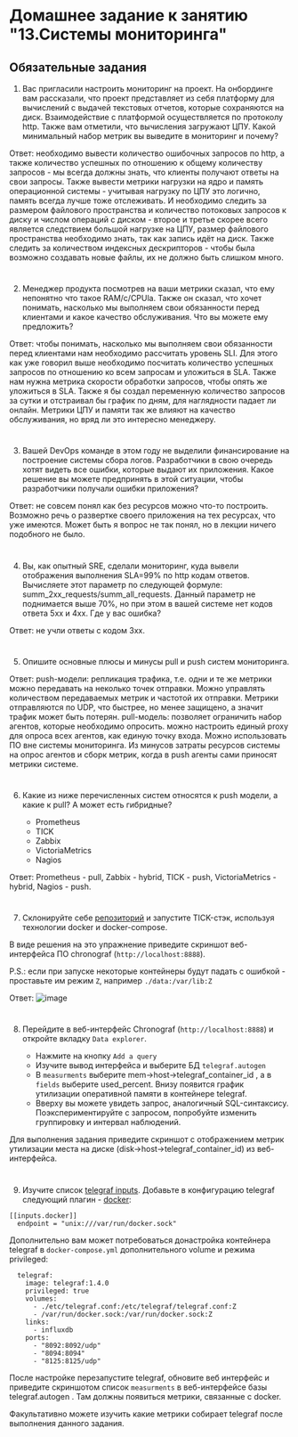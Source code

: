# Домашнее задание к занятию "13.Системы мониторинга"

## Обязательные задания

1. Вас пригласили настроить мониторинг на проект. На онбординге вам рассказали, что проект представляет из себя 
платформу для вычислений с выдачей текстовых отчетов, которые сохраняются на диск. Взаимодействие с платформой 
осуществляется по протоколу http. Также вам отметили, что вычисления загружают ЦПУ. Какой минимальный набор метрик вы
выведите в мониторинг и почему?

Ответ: необходимо вывести количество ошибочных запросов по http, а также количество успешных по отношению к общему количеству запросов - мы всегда должны знать, что клиенты получают ответы на свои запросы. Также вывести метрики нагрузки на ядро и память операционной системы - учитывая нагрузку по ЦПУ это логично, память всегда лучше тоже отслеживать. И необходимо следить за размером файлового пространства и количество потоковых запросов к диску и числом операций с диском - второе и третье скорее всего является следствием большой нагрузке на ЦПУ, размер файлового пространства необходимо знать, так как запись идёт на диск. Также следить за количеством индексных дескрипторов - чтобы была возможно создавать новые файлы, их не должно быть слишком много.

#
2. Менеджер продукта посмотрев на ваши метрики сказал, что ему непонятно что такое RAM/с/CPUla. Также он сказал, 
что хочет понимать, насколько мы выполняем свои обязанности перед клиентами и какое качество обслуживания. Что вы 
можете ему предложить?

Ответ: чтобы понимать, насколько мы выполняем свои обязанности перед клиентами нам необходимо рассчитать уровень SLI. Для этого как уже говорил выше необходимо посчитать количество успешных запросов по отношению ко всем запросам и уложиться в SLA. Также нам нужна метрика скорости обработки запросов, чтобы опять же уложиться в SLA. Также я бы создал переменную количество запросов за сутки и отстраивал бы график по дням, для наглядности падает ли онлайн. Метрики ЦПУ и памяти так же влияют на качество обслуживания, но вряд ли это интересно менеджеру.

#
3. Вашей DevOps команде в этом году не выделили финансирование на построение системы сбора логов. Разработчики в свою 
очередь хотят видеть все ошибки, которые выдают их приложения. Какое решение вы можете предпринять в этой ситуации, 
чтобы разработчики получали ошибки приложения?

Ответ: не совсем понял как без ресурсов можно что-то построить. Возможно речь о развертке своего приложения на тех ресурсах, что уже имеются. Может быть я вопрос не так понял, но в лекции ничего подобного не было.

#
4. Вы, как опытный SRE, сделали мониторинг, куда вывели отображения выполнения SLA=99% по http кодам ответов. 
Вычисляете этот параметр по следующей формуле: summ_2xx_requests/summ_all_requests. Данный параметр не поднимается выше 
70%, но при этом в вашей системе нет кодов ответа 5xx и 4xx. Где у вас ошибка?

Ответ: не учли ответы с кодом 3хх.

#
5. Опишите основные плюсы и минусы pull и push систем мониторинга.

Ответ: 
push-модели: репликация трафика, т.е. одни и те же метрики можно передавать на неколько точек отправки. Можно управлять количеством передаваемых метрик и частотой их отправки. Метрики отправляются по UDP, что быстрее, но менее защищено, а значит трафик может быть потерян. 
pull-модель: позволяет ограничить набор агентов, которые необходимо опросить. можно настроить единый proxy для опроса всех агентов, как единую точку входа. Можно использовать ПО вне системы мониторинга. Из минусов затраты ресурсов системы на опрос агентов и сборк метрик, когда в push агенты сами приносят метрики системе.

#
6. Какие из ниже перечисленных систем относятся к push модели, а какие к pull? А может есть гибридные?

    - Prometheus 
    - TICK
    - Zabbix
    - VictoriaMetrics
    - Nagios

Ответ: Prometheus - pull, Zabbix - hybrid, TICK - push, VictoriaMetrics - hybrid, Nagios - push.

#
7. Склонируйте себе [репозиторий](https://github.com/influxdata/sandbox/tree/master) и запустите TICK-стэк, 
используя технологии docker и docker-compose.

В виде решения на это упражнение приведите скриншот веб-интерфейса ПО chronograf (`http://localhost:8888`). 

P.S.: если при запуске некоторые контейнеры будут падать с ошибкой - проставьте им режим `Z`, например
`./data:/var/lib:Z`

Ответ: 
![image](https://github.com/GribovMaksim/devops-netology/assets/112322500/5c423eb3-6731-4151-8ca9-05f5bb9c37cd)

#
8. Перейдите в веб-интерфейс Chronograf (`http://localhost:8888`) и откройте вкладку `Data explorer`.

    - Нажмите на кнопку `Add a query`
    - Изучите вывод интерфейса и выберите БД `telegraf.autogen`
    - В `measurments` выберите mem->host->telegraf_container_id , а в `fields` выберите used_percent. 
    Внизу появится график утилизации оперативной памяти в контейнере telegraf.
    - Вверху вы можете увидеть запрос, аналогичный SQL-синтаксису. 
    Поэкспериментируйте с запросом, попробуйте изменить группировку и интервал наблюдений.

Для выполнения задания приведите скриншот с отображением метрик утилизации места на диске 
(disk->host->telegraf_container_id) из веб-интерфейса.
#
9. Изучите список [telegraf inputs](https://github.com/influxdata/telegraf/tree/master/plugins/inputs). 
Добавьте в конфигурацию telegraf следующий плагин - [docker](https://github.com/influxdata/telegraf/tree/master/plugins/inputs/docker):
```
[[inputs.docker]]
  endpoint = "unix:///var/run/docker.sock"
```

Дополнительно вам может потребоваться донастройка контейнера telegraf в `docker-compose.yml` дополнительного volume и 
режима privileged:
```
  telegraf:
    image: telegraf:1.4.0
    privileged: true
    volumes:
      - ./etc/telegraf.conf:/etc/telegraf/telegraf.conf:Z
      - /var/run/docker.sock:/var/run/docker.sock:Z
    links:
      - influxdb
    ports:
      - "8092:8092/udp"
      - "8094:8094"
      - "8125:8125/udp"
```

После настройке перезапустите telegraf, обновите веб интерфейс и приведите скриншотом список `measurments` в 
веб-интерфейсе базы telegraf.autogen . Там должны появиться метрики, связанные с docker.

Факультативно можете изучить какие метрики собирает telegraf после выполнения данного задания.
